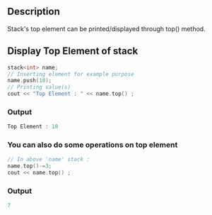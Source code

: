 ## Description 
Stack's top element can be printed/displayed through top() method.

## Display Top Element of stack 

```cpp
stack<int> name;
// Inserting element for example purpose
name.push(10);
// Printing value(s)
cout << "Top Element : " << name.top() ;
```

### Output
```cpp
Top Element : 10
```

### You can also do some operations on top element

```cpp
// In above 'name' stack : 
name.top()-=3;
cout << name.top() ;
```

### Output
```cpp
7
```